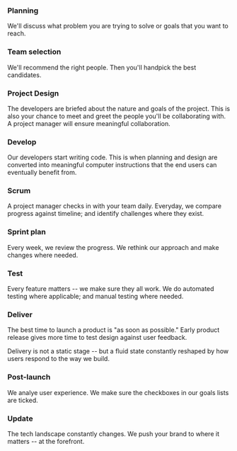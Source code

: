 ### Planning
We'll discuss what problem you are trying to solve or goals that you want to reach.

### Team selection 
We'll recommend the right people. Then you'll handpick the best candidates.

### Project Design
The developers are briefed about the nature and goals of the project. This is also your chance to meet and greet the people you'll be collaborating with. A project manager will ensure meaningful collaboration. 

### Develop
Our developers start writing code. This is when planning and design are converted into meaningful computer instructions that the end users can eventually benefit from. 

### Scrum
A project manager checks in with your team daily. Everyday, we compare progress against timeline; and identify challenges where they exist.

### Sprint plan
Every week, we review the progress. We rethink our approach and make changes where needed. 

### Test
Every feature matters -- we make sure they all work. We do automated testing where applicable; and manual testing where needed. 

### Deliver
The best time to launch a product is "as soon as possible." Early product release gives more time to test design against user feedback. 

Delivery is not a static stage -- but a fluid state constantly reshaped by how users respond to the way we build.

### Post-launch
We analye user experience. We make sure the checkboxes in our goals lists are ticked.

### Update
The tech landscape constantly changes. We push your brand to where it matters -- at the forefront. 
